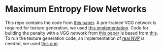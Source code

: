 # Maximum Entropy Flow Networks

This repo contains the code from [this paper](https://arxiv.org/pdf/1701.03504.pdf). A pre-trained VGG network is required for texture generation, we used [this implementation](https://github.com/ry/tensorflow-vgg16/raw/master/vgg16-20160129.tfmodel.torrent). Code for building the penalty with a VGG network from [this paper](https://arxiv.org/abs/1603.03417) is based from [this](https://github.com/ProofByConstruction/texture-networks). To run the texture generation code, an implementation of [real NVP](https://arxiv.org/abs/1605.08803) is needed, we used [this one](https://github.com/taesung89/real-nvp).